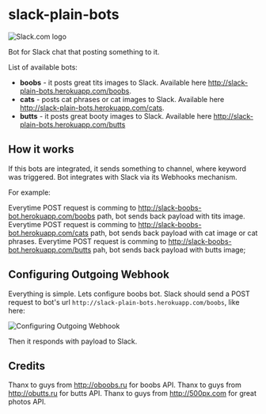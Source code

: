 slack-plain-bots
======
![Slack.com logo](https://slack.global.ssl.fastly.net/8872/img/landing_slack_hash_wordmark_logo.png "Slack.com")

Bot for Slack chat that posting something to it.

List of available bots:
* __boobs__ - it posts great tits images to Slack. Available here http://slack-plain-bots.herokuapp.com/boobs.
* __cats__ - posts cat phrases or cat images to Slack. Available here http://slack-plain-bots.herokuapp.com/cats.
* __butts__ - it posts great booty images to Slack. Available here http://slack-plain-bots.herokuapp.com/butts

How it works
---

If this bots are integrated, it sends something to channel, where keyword was triggered.
Bot integrates with Slack via its Webhooks mechanism.

For example:

Everytime POST request is comming to http://slack-boobs-bot.herokuapp.com/boobs path, bot sends back payload with tits image.
Everytime POST request is comming to http://slack-boobs-bot.herokuapp.com/cats path, bot sends back payload with cat image or cat phrases.
Everytime POST request is comming to http://slack-boobs-bot.herokuapp.com/butts pah, bot sends back payload with butts image;


Configuring Outgoing Webhook
---

Everything is simple. Lets configure boobs bot. Slack should send a POST request to bot's url ```http://slack-plain-bots.herokuapp.com/boobs```, like here:

![Configuring Outgoing Webhook](http://s8.postimg.org/7ph2o3wxh/Screenshot_2014_04_29_23_14_03.png "Configuring Outgoing Webhook")

Then it responds with payload to Slack.

Credits
---

Thanx to guys from http://oboobs.ru for boobs API.
Thanx to guys from http://obutts.ru for butts API.
Thanx to guys from http://500px.com for great photos API.
